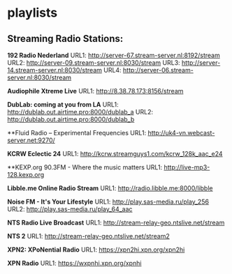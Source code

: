 # playlists

## Streaming Radio Stations:
**192 Radio Nederland**
URL1: http://server-67.stream-server.nl:8192/stream
URL2: http://server-09.stream-server.nl:8030/stream
URL3: http://server-14.stream-server.nl:8030/stream
URL4: http://server-06.stream-server.nl:8030/stream

**Audiophile Xtreme Live**
URL1: http://8.38.78.173:8156/stream

**DubLab: coming at you from LA**
URL1: http://dublab.out.airtime.pro:8000/dublab_a
URL2: http://dublab.out.airtime.pro:8000/dublab_b

**Fluid Radio – Experimental Frequencies
URL1: http://uk4-vn.webcast-server.net:9270/

**KCRW Eclectic 24**
URL1: http://kcrw.streamguys1.com/kcrw_128k_aac_e24

**KEXP.org 90.3FM - Where the music matters
URL1: http://live-mp3-128.kexp.org

**Libble.me Online Radio Stream**
URL1: http://radio.libble.me:8000/libble

**Noise FM - It's Your Lifestyle**
URL1: http://play.sas-media.ru/play_256
URL2: http://play.sas-media.ru/play_64_aac

**NTS Radio Live Broadcast**
URL1: http://stream-relay-geo.ntslive.net/stream

**NTS 2**
URL1: http://stream-relay-geo.ntslive.net/stream2

**XPN2: XPoNential Radio**
URL1: https://xpn2hi.xpn.org/xpn2hi

**XPN Radio**
URL1: https://wxpnhi.xpn.org/xpnhi

